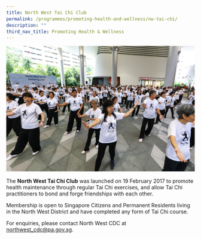 ```yaml
---
title: North West Tai Chi Club
permalink: /programmes/promoting-health-and-wellness/nw-tai-chi/
description: ""
third_nav_title: Promoting Health & Wellness
---
```

<meta name="description" content="North West Tai Chi Club">


![](/images/Programmes/Promoting%20Health%20and%20Wellness/IMG_0134.jpg)

The **North West Tai Chi Club** was launched on 19 February 2017 to promote health maintenance through regular Tai Chi exercises, and allow Tai Chi practitioners to bond and forge friendships with each other.  
  
Membership is open to Singapore Citizens and Permanent Residents living in the North West District and have completed any form of Tai Chi course.

 For enquiries, please contact North West CDC at [northwest\_cdc@pa.gov.sg](mailto:northwest_cdc@pa.gov.sg).